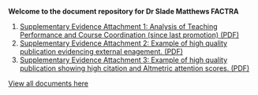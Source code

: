 **Welcome to the document repository for Dr Slade Matthews FACTRA**


<ol>
  <li><a href="https://sladem-tox.github.io/Supplementary/1_Matthews2025.pdf">Supplementary Evidence Attachment 1: Analysis of Teaching Performance and Course Coordination (since last promotion) (PDF)</a></li>
  <li><a href="https://sladem-tox.github.io/Supplementary/2_Matthews2025.pdf">Supplementary Evidence Attachment 2: Example of high quality publication evidencing external enagement. (PDF)</a></li>
  <li><a href="https://sladem-tox.github.io/Supplementary/3_Matthews2025.pdf">Supplementary Evidence Attachment 3: Example of high quality publication showing high citation and Altmetric attention scores. (PDF)</a></li>
</ol>

[View all documents here](https://sladem-tox.github.io/Supplementary/)
